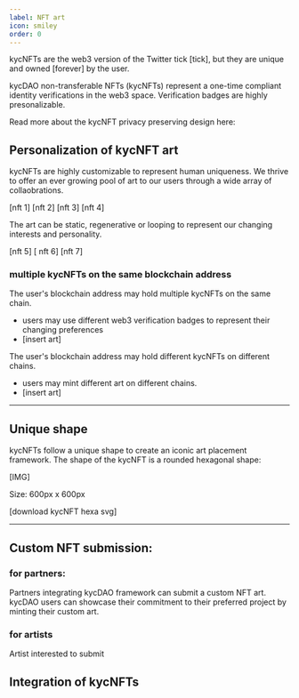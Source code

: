 ```yaml
---
label: NFT art
icon: smiley
order: 0
---
```


kycNFTs are the web3 version of the Twitter tick [tick], but they are unique and owned [forever] by the user.

kycDAO non-transferable NFTs (kycNFTs) represent a one-time compliant identity verifications in the web3 space. 
Verification badges are highly presonalizable.

Read more about the kycNFT privacy preserving design here: 

## Personalization of kycNFT art

kycNFTs are highly customizable to represent human uniqueness. We thrive to offer an ever growing pool of art to our users through a wide array of collaobrations.

[nft 1] [nft 2] [nft 3] [nft 4]

The art can be static, regenerative or looping to represent our changing interests and personality. 

[nft 5] [ nft 6] [nft 7]

### multiple kycNFTs on the same blockchain address

The user's blockchain address may hold multiple kycNFTs on the same chain. 
- users may use different web3 verification badges to represent their changing preferences
- [insert art]

The user's blockchain address may hold different kycNFTs on different chains.
- users may mint different art on different chains. 
- [insert art]

--- 

## Unique shape 

kycNFTs follow a unique shape to create an iconic art placement framework. 
The shape of the kycNFT is a rounded hexagonal shape: 

[IMG]

Size: 600px x 600px 

[download kycNFT hexa svg]

--- 

## Custom NFT submission: 

### for partners: 

Partners integrating kycDAO framework can submit a custom NFT art. 
kycDAO users can showcase their commitment to their preferred project by minting their custom art.  

### for artists

Artist interested to submit 

## Integration of kycNFTs 
